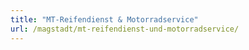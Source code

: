 ```yaml
---
title: "MT-Reifendienst & Motorradservice"
url: /magstadt/mt-reifendienst-und-motorradservice/
---
```

